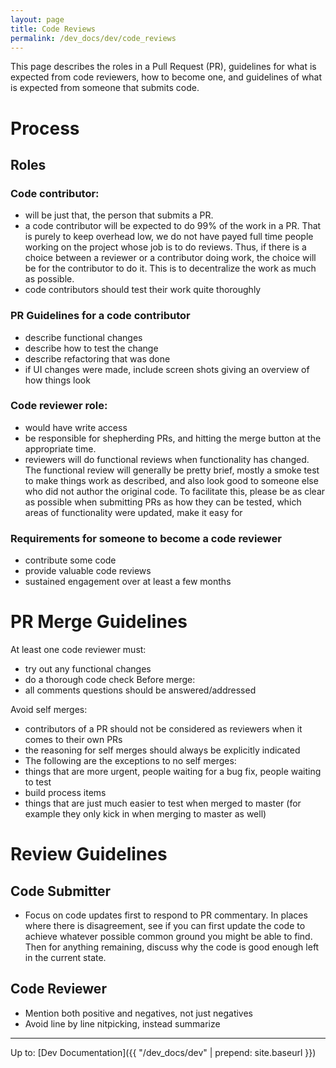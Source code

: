 ```yaml
---
layout: page
title: Code Reviews
permalink: /dev_docs/dev/code_reviews
---
```


This page describes the roles in a Pull Request (PR), guidelines for what is expected from code reviewers, how to become one, and guidelines of what is expected from someone that submits code.

# Process

## Roles
### Code contributor:
- will be just that, the person that submits a PR.
- a code contributor will be expected to do 99% of the work in a PR. That is purely to keep overhead low, we do not have payed full time people working on the project whose job is to do reviews. Thus, if there is a choice between a reviewer or a contributor doing work, the choice will be for the contributor to do it. This is to decentralize the work as much as possible.
- code contributors should test their work quite thoroughly 

### PR Guidelines for a code contributor
- describe functional changes
- describe how to test the change
- describe refactoring that was done
- if UI changes were made, include screen shots giving an overview of how things look

### Code reviewer role:
- would have write access
- be responsible for shepherding PRs, and hitting the merge button at the appropriate time.
- reviewers will do functional reviews when functionality has changed. The functional review will generally be pretty brief, mostly a smoke test to make things work as described, and also look good to someone else who did not author the original code. To facilitate this, please be as clear as possible when submitting PRs as how they can be tested, which areas of functionality were updated, make it easy for 

### Requirements for someone to become a code reviewer
- contribute some code
- provide valuable code reviews
- sustained engagement over at least a few months

# PR Merge Guidelines

At least one code reviewer must:
- try out any functional changes
- do a thorough code check
Before merge:
- all comments questions should be answered/addressed

Avoid self merges:
- contributors of a PR should not be considered as reviewers when it comes to their own PRs
- the reasoning for self merges should always be explicitly indicated
- The following are the exceptions to no self merges:
 - things that are more urgent, people waiting for a bug fix, people waiting to test
 - build process items
 - things that are just much easier to test when merged to master  (for example they only kick in when merging to master as well)

# Review Guidelines

## Code Submitter
- Focus on code updates first to respond to PR commentary. In places where there is disagreement, see if you can first update the code to achieve whatever possible common ground you might be able to find. Then for anything remaining, discuss why the code is good enough left in the current state. 

## Code Reviewer
- Mention both positive and negatives, not just negatives
- Avoid line by line nitpicking, instead summarize

--------

Up to: [Dev Documentation]({{ "/dev_docs/dev" | prepend: site.baseurl }})
